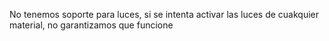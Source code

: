 No tenemos soporte para luces, si se intenta activar las luces de cuakquier material, no garantizamos que funcione

